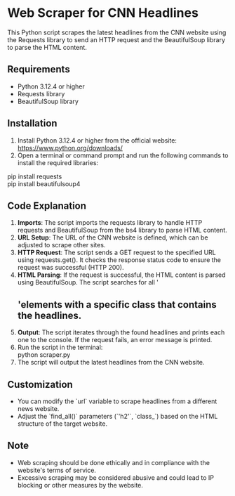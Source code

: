 # Web Scraper for CNN Headlines

This Python script scrapes the latest headlines from the CNN website using the Requests library to send an HTTP request and the BeautifulSoup library to parse the HTML content.

## Requirements

- Python 3.12.4 or higher
- Requests library
- BeautifulSoup library

## Installation

1. Install Python 3.12.4 or higher from the official website: https://www.python.org/downloads/
2. Open a terminal or command prompt and run the following commands to install the required libraries:

pip install requests  
pip install beautifulsoup4

## Code Explanation
1. **Imports**: The script imports the requests library to handle HTTP requests and BeautifulSoup from the bs4 library to parse HTML content.
2. **URL Setup**: The URL of the CNN website is defined, which can be adjusted to scrape other sites.
3. **HTTP Request**: The script sends a GET request to the specified URL using requests.get(). It checks the response status code to ensure the request was successful (HTTP 200).
4. **HTML Parsing**: If the request is successful, the HTML content is parsed using BeautifulSoup. The script searches for all '<h2>'elements with a specific class that contains the headlines.
5. **Output**: The script iterates through the found headlines and prints each one to the console. If the request fails, an error message is printed.
6. Run the script in the terminal:  
   python scraper.py
7. The script will output the latest headlines from the CNN website.

## Customization

- You can modify the \`url\` variable to scrape headlines from a different news website.
- Adjust the \`find_all()\` parameters (\`'h2'\`, \`class_\`) based on the HTML structure of the target website.

## Note

- Web scraping should be done ethically and in compliance with the website's terms of service.
- Excessive scraping may be considered abusive and could lead to IP blocking or other measures by the website.
